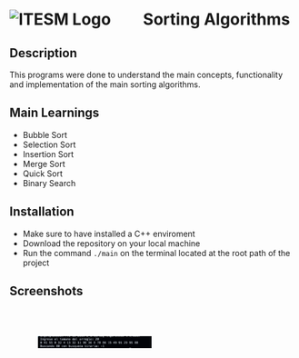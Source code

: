 #  <img src="https://libreria-ditesa.com/media/catalog/category/pngwing.com.png" alt="ITESM Logo" style="float: center; margin-right: 50px;" width="200"/> Sorting Algorithms

## Description
This programs were done to understand the main concepts, functionality and implementation of the main sorting algorithms. 

## Main Learnings 
* Bubble Sort
* Selection Sort
* Insertion Sort
* Merge Sort
* Quick Sort
* Binary Search

## Installation
* Make sure to have installed a C++ enviroment 
* Download the repository on your local machine
* Run the command <code>./main</code> on the terminal located at the root path of the project

## Screenshots
<img src="./images/TestExecution.png" alt="Algorithms Tests Execution" style="float: left; margin: 50px;" width="200"/> 
